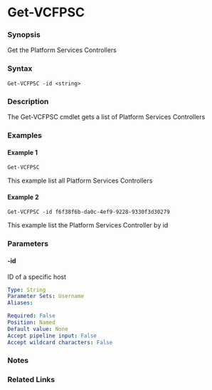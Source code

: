 # Get-VCFPSC

### Synopsis
Get the Platform Services Controllers

### Syntax
```
Get-VCFPSC -id <string>
```

### Description
The Get-VCFPSC cmdlet gets a list of Platform Services Controllers

### Examples
#### Example 1
```
Get-VCFPSC
```
This example list all Platform Services Controllers

#### Example 2
```
Get-VCFPSC -id f6f38f6b-da0c-4ef9-9228-9330f3d30279
```
This example list the Platform Services Controller by id

### Parameters

#### -id
ID of a specific host

```yaml
Type: String
Parameter Sets: Username
Aliases:

Required: False
Position: Named
Default value: None
Accept pipeline input: False
Accept wildcard characters: False
```

### Notes

### Related Links
